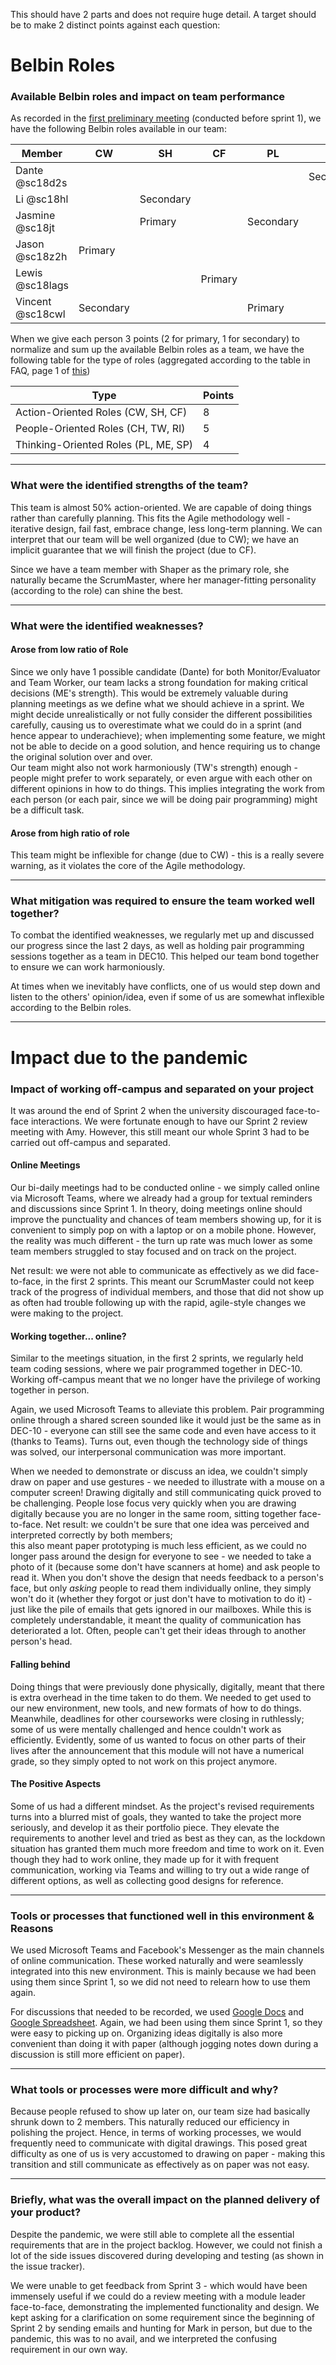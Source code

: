 This should have 2 parts and does not require huge detail. A target should be to make 2 distinct points against each question:

# Belbin Roles

### Available Belbin roles and impact on team performance
As recorded in the [first preliminary meeting](/Meetings/Team-Meeting-01) (conducted before sprint 1), we have the following Belbin roles available in our team:

|Member  |CW|SH|CF|PL|ME|CH|TW|RI|SP|
|--------|---|---|---|---|---|---|---|---|---|
|Dante @sc18d2s   |   |   |   |   | Secondary |   | Primary |  |  |
|Li @sc18hl       |   | Secondary |   |   |  | Primary |  |  |  |
|Jasmine @sc18jt  |   | Primary |   | Secondary |  |   |  |  |  |
|Jason @sc18z2h   | Primary |   |   |   |  |   |  |  |  |
|Lewis @sc18lags  |   |   | Primary |   |  | Secondary |  |  |  |
|Vincent @sc18cwl | Secondary |   |   | Primary |  |   |  |  |  |

When we give each person 3 points (2 for primary, 1 for secondary) to normalize and sum up the available Belbin roles as a team, we have the following table for the type of roles (aggregated according to the table in FAQ, page 1 of [this](https://www.belbin.com/media/1336/belbin-for-students.pdf))

| Type                                  | Points |
|---------------------------------------|--------|
| Action-Oriented Roles (CW, SH, CF)    | 8      |
| People-Oriented Roles (CH, TW, RI)    | 5      |
| Thinking-Oriented Roles (PL, ME, SP)  | 4      |

---

### What were the identified strengths of the team? 
This team is almost 50% action-oriented. We are capable of doing things rather than carefully planning. This fits the Agile methodology well - iterative design, fail fast, embrace change, less long-term planning. We can interpret that our team will be well organized (due to CW); we have an implicit guarantee that we will finish the project (due to CF). 

Since we have a team member with Shaper as the primary role, she naturally became the ScrumMaster, where her manager-fitting personality (according to the role) can shine the best.

---

### What were the identified weaknesses? 
#### Arose from low ratio of Role
Since we only have 1 possible candidate (Dante) for both Monitor/Evaluator and Team Worker, our team lacks a strong foundation for making critical decisions (ME's strength). This would be extremely valuable during planning meetings as we define what we should achieve in a sprint. We might decide unrealistically or not fully consider the different possibilities carefully, causing us to overestimate what we could do in a sprint (and hence appear to underachieve); when implementing some feature, we might not be able to decide on a good solution, and hence requiring us to change the original solution over and over.\
Our team might also not work harmoniously (TW's strength) enough - people might prefer to work separately, or even argue with each other on different opinions in how to do things. This implies integrating the work from each person (or each pair, since we will be doing pair programming) might be a difficult task.

#### Arose from high ratio of role
This team might be inflexible for change (due to CW) - this is a really severe warning, as it violates the core of the Agile methodology. 

---

### What mitigation was required to ensure the team worked well together?
To combat the identified weaknesses, we regularly met up and discussed our progress since the last 2 days, as well as holding pair programming sessions together as a team in DEC10. This helped our team bond together to ensure we can work harmoniously.

At times when we inevitably have conflicts, one of us would step down and listen to the others' opinion/idea, even if some of us are somewhat inflexible according to the Belbin roles.

---
# Impact due to the pandemic

### Impact of working off-campus and separated on your project
It was around the end of Sprint 2 when the university discouraged face-to-face interactions. We were fortunate enough to have our Sprint 2 review meeting with Amy. However, this still meant our whole Sprint 3 had to be carried out off-campus and separated.

#### Online Meetings
Our bi-daily meetings had to be conducted online - we simply called online via Microsoft Teams, where we already had a group for textual reminders and discussions since Sprint 1. In theory, doing meetings online should improve the punctuality and chances of team members showing up, for it is convenient to simply pop on with a laptop or on a mobile phone. However, the reality was much different - the turn up rate was much lower as some team members struggled to stay focused and on track on the project. 

Net result: we were not able to communicate as effectively as we did face-to-face, in the first 2 sprints. This meant our ScrumMaster could not keep track of the progress of individual members, and those that did not show up as often had trouble following up with the rapid, agile-style changes we were making to the project.

#### Working together... online?
Similar to the meetings situation, in the first 2 sprints, we regularly held team coding sessions, where we pair programmed together in DEC-10. Working off-campus meant that we no longer have the privilege of working together in person. 

Again, we used Microsoft Teams to alleviate this problem. Pair programming online through a shared screen sounded like it would just be the same as in DEC-10 - everyone can still see the same code and even have access to it (thanks to Teams). Turns out, even though the technology side of things was solved, our interpersonal communication was more important. 

When we needed to demonstrate or discuss an idea, we couldn't simply draw on paper and use gestures - we needed to illustrate with a mouse on a computer screen! Drawing digitally and still communicating quick proved to be challenging. People lose focus very quickly when you are drawing digitally because you are no longer in the same room, sitting together face-to-face. Net result: we couldn't be sure that one idea was perceived and interpreted correctly by both members; \
this also meant paper prototyping is much less efficient, as we could no longer pass around the design for everyone to see - we needed to take a photo of it (because some don't have scanners at home) and ask people to read it. When you don't shove the design that needs feedback to a person's face, but only *asking* people to read them individually online, they simply won't do it (whether they forgot or just don't have to motivation to do it) - just like the pile of emails that gets ignored in our mailboxes. While this is completely understandable, it meant the quality of communication has deteriorated a lot. Often, people can't get their ideas through to another person's head.

#### Falling behind
Doing things that were previously done physically, digitally, meant that there is extra overhead in the time taken to do them. We needed to get used to our new environment, new tools, and new formats of how to do things. Meanwhile, deadlines for other courseworks were closing in ruthlessly; some of us were mentally challenged and hence couldn't work as efficiently. Evidently, some of us wanted to focus on other parts of their lives after the announcement that this module will not have a numerical grade, so they simply opted to not work on this project anymore.

#### The Positive Aspects
Some of us had a different mindset. As the project's revised requirements turns into a blurred mist of goals, they wanted to take the project more seriously, and develop it as their portfolio piece. They elevate the requirements to another level and tried as best as they can, as the lockdown situation has granted them much more freedom and time to work on it. Even though they had to work online, they made up for it with frequent communication, working via Teams and willing to try out a wide range of different options, as well as collecting good designs for reference.

---

### Tools or processes that functioned well in this environment & Reasons
We used Microsoft Teams and Facebook's Messenger as the main channels of online communication. These worked naturally and were seamlessly integrated into this new environment. This is mainly because we had been using them since Sprint 1, so we did not need to relearn how to use them again.

For discussions that needed to be recorded, we used [Google Docs](https://drive.google.com/open?id=1dFHQ44MgV2HX5YGJOGtv00Ihh7cH_C_vOREMbwLKXu8) and [Google Spreadsheet](https://drive.google.com/open?id=1k-ubHstqQHhVJ7CCC1BqzZZpsBI-YF3zz7E-1m4k5d0). Again, we had been using them since Sprint 1, so they were easy to picking up on. Organizing ideas digitally is also more convenient than doing it with paper (although jogging notes down during a discussion is still more efficient on paper).

---

### What tools or processes were more difficult and why?
Because people refused to show up later on, our team size had basically shrunk down to 2 members. This naturally reduced our efficiency in polishing the project. Hence, in terms of working processes, we would frequently need to communicate with digital drawings. This posed great difficulty as one of us is very accustomed to drawing on paper - making this transition and still communicate as effectively as on paper was not easy.



---

### Briefly, what was the overall impact on the planned delivery of your product?
Despite the pandemic, we were still able to complete all the essential requirements that are in the project backlog. However, we could not finish a lot of the side issues discovered during developing and testing (as shown in the issue tracker).

We were unable to get feedback from Sprint 3 - which would have been immensely useful if we could do a review meeting with a module leader face-to-face, demonstrating the implemented functionality and design. We kept asking for a clarification on some requirement since the beginning of Sprint 2 by sending emails and hunting for Mark in person, but due to the pandemic, this was to no avail, and we interpreted the confusing requirement in our own way.
